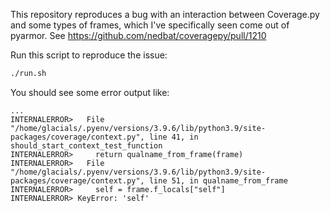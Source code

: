 This repository reproduces a bug with an interaction between Coverage.py and some types of frames, which I've specifically seen come out of pyarmor. See https://github.com/nedbat/coveragepy/pull/1210

Run this script to reproduce the issue:
```sh
./run.sh
```
You should see some error output like:
```
...
INTERNALERROR>   File "/home/glacials/.pyenv/versions/3.9.6/lib/python3.9/site-packages/coverage/context.py", line 41, in should_start_context_test_function
INTERNALERROR>     return qualname_from_frame(frame)
INTERNALERROR>   File "/home/glacials/.pyenv/versions/3.9.6/lib/python3.9/site-packages/coverage/context.py", line 51, in qualname_from_frame
INTERNALERROR>     self = frame.f_locals["self"]
INTERNALERROR> KeyError: 'self'
```